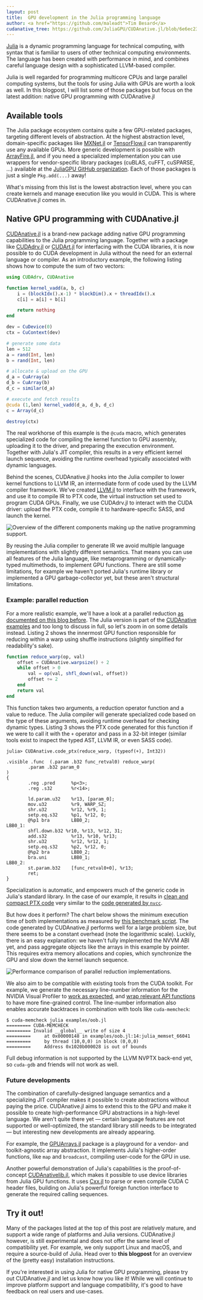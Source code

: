 ```yaml
---
layout: post
title:  GPU development in the Julia programming language
author: <a href="https://github.com/maleadt">Tim Besard</a>
cudanative_tree: https://github.com/JuliaGPU/CUDAnative.jl/blob/6e6ec23ef4def367dec6ae0ba3e43f1d9daae7ec
---
```


[Julia](http://julialang.org/) is a dynamic programming language for technical computing,
with syntax that is familiar to users of other technical computing environments. The
language has been created with performance in mind, and combines careful language design
with a sophisticated LLVM-based compiler.

Julia is well regarded for programming multicore CPUs and large parallel computing systems,
but the tools for using Julia with GPUs are worth a look as well. In this blogpost, I will
list some of those packages but focus on the latest addition: native GPU programming with
CUDAnative.jl



## Available tools

The Julia package ecosystem contains quite a few GPU-related packages, targeting different
levels of abstraction. At the highest abstraction level, domain-specific packages like
[MXNet.jl](https://github.com/dmlc/MXNet.jl) or
[TensorFlow.jl](https://github.com/malmaud/TensorFlow.jl) can transparently use any
available GPUs. More generic development is possible with
[ArrayFire.jl](https://github.com/JuliaComputing/ArrayFire.jl), and if you need a
specialized implementation you can use wrappers for vendor-specific library packages
(cuBLAS, cuFFT, cuSPARSE, ...) available at the [JuliaGPU GitHub
organization](https://github.com/JuliaGPU/). Each of those packages is just a single
`Pkg.add(...)` away!

What's missing from this list is the lowest abstraction level, where you can create kernels
and manage execution like you would in CUDA. This is where CUDAnative.jl comes in.



## Native GPU programming with CUDAnative.jl

[CUDAnative.jl](https://github.com/JuliaGPU/CUDAnative.jl) is a brand-new package adding
native GPU programming capabilities to the Julia programming language. Together with a
package like [CUDAdrv.jl](https://github.com/JuliaGPU/CUDAdrv.jl) or
[CUDArt.jl](https://github.com/JuliaGPU/CUDArt.jl) for interfacing with the CUDA libraries,
it is now possible to do CUDA development in Julia without the need for an external language
or compiler. As an introductory example, the following listing shows how to compute the sum
of two vectors:

```julia
using CUDAdrv, CUDAnative

function kernel_vadd(a, b, c)
    i = (blockIdx().x-1) * blockDim().x + threadIdx().x
    c[i] = a[i] + b[i]

    return nothing
end

dev = CuDevice(0)
ctx = CuContext(dev)

# generate some data
len = 512
a = rand(Int, len)
b = rand(Int, len)

# allocate & upload on the GPU
d_a = CuArray(a)
d_b = CuArray(b)
d_c = similar(d_a)

# execute and fetch results
@cuda (1,len) kernel_vadd(d_a, d_b, d_c)
c = Array(d_c)

destroy(ctx)
```

The real workhorse of this example is the `@cuda` macro, which generates specialized code
for compiling the kernel function to GPU assembly, uploading it to the driver, and preparing
the execution environment. Together with Julia's JIT compiler, this results in a very
efficient kernel launch sequence, avoiding the runtime overhead typically associated with
dynamic languages.

<!-- This seems a bit short. Maybe elaborate more? -->

<!-- Mention libNVVM? -->

Behind the scenes, CUDAnative.jl hooks into the Julia compiler to lower kernel functions to
LLVM IR, an intermediate form of code used by the LLVM compiler framework. We've created
[LLVM.jl](https://github.com/maleadt/LLVM.jl) to interface with the framework, and use it to
compile IR to PTX code, the virtual instruction set used to program CUDA GPUs. Finally, we
use CUDAdrv.jl to interact with the CUDA driver: upload the PTX code, compile it to
hardware-specific SASS, and launch the kernel. <!-- TODO: See image 1 for an overview. -->

![Overview of the different components making up the native programming
support.](/images/blog/2017-01-24-cudanative/overview.png)

<!-- Overview picture: show GPU, SASS, CUDA? -->

By reusing the Julia compiler to generate IR we avoid multiple language implementations with
slightly different semantics. That means you can use all features of the Julia language,
like metaprogramming or dynamically-typed multimethods, to implement GPU functions. There
are still some limitations, for example we haven't ported Julia's runtime library or
implemented a GPU garbage-collector yet, but these aren't structural limitations.


### Example: parallel reduction

For a more realistic example, we'll have a look at a parallel reduction [as documented on
this blog
before](https://devblogs.nvidia.com/parallelforall/faster-parallel-reductions-kepler/). The
Julia version is part of the [CUDAnative
examples]({{page.cudanative_tree}}/examples/reduce/reduce.jl) and too long to discuss in
full, so let's zoom in on some details instead. Listing 2 shows the innermost GPU function
responsible for reducing within a warp using shuffle instructions (slightly simplified for
readability's sake).

```julia
function reduce_warp(op, val)
    offset = CUDAnative.warpsize() ÷ 2
    while offset > 0
        val = op(val, shfl_down(val, offset))
        offset ÷= 2
    end
    return val
end
```

This function takes two arguments, a reduction operator function and a value to reduce. The
Julia compiler will generate specialized code based on the type of these arguments, avoiding
runtime overhead for checking dynamic types. Listing 3 shows the PTX code generated for this
function if we were to call it with the `+` operator and pass in a 32-bit integer (similar
tools exist to inspect the typed AST, LLVM IR, or even SASS code).

```
julia> CUDAnative.code_ptx(reduce_warp, (typeof(+), Int32))

.visible .func  (.param .b32 func_retval0) reduce_warp(
        .param .b32 param_0
)
{
        .reg .pred      %p<3>;
        .reg .s32       %r<14>;

        ld.param.u32    %r13, [param_0];
        mov.u32         %r9, WARP_SZ;
        shr.u32         %r12, %r9, 1;
        setp.eq.s32     %p1, %r12, 0;
        @%p1 bra        LBB0_2;
LBB0_1:
        shfl.down.b32 %r10, %r13, %r12, 31;
        add.s32         %r13, %r10, %r13;
        shr.u32         %r12, %r12, 1;
        setp.eq.s32     %p2, %r12, 0;
        @%p2 bra        LBB0_2;
        bra.uni         LBB0_1;
LBB0_2:
        st.param.b32    [func_retval0+0], %r13;
        ret;
}
```

Specialization is automatic, and empowers much of the generic code in Julia's standard
library. In the case of our example, it results in [clean and compact PTX
code]({{page.cudanative_tree}}/examples/reduce/reduce.jl.ptx) very similar to the [code
generated by `nvcc`]({{page.cudanative_tree}}/examples/reduce/reduce.cu.ptx).

But how does it perform? The chart below shows the minimum execution time of both
implementations as measured by [this benchmark
script]({{page.cudanative_tree}}/examples/reduce/benchmark.jl). The code generated by
CUDAnative.jl performs well for a large problem size, but there seems to be a constant
overhead (note the logarithmic scale). Luckily, there is an easy explanation: we haven't
fully implemented the NVVM ABI yet, and pass aggregate objects like the arrays in this
example by pointer. This requires extra memory allocations and copies, which synchronize the
GPU and slow down the kernel launch sequence.

![Performance comparison of parallel reduction
implementations.](/images/blog/2017-01-24-cudanative/performance.png)

We also aim to be compatible with existing tools from the CUDA toolkit. For example, we
generate the necessary line-number information for the NVIDIA Visual Profiler to [work as
expected](/images/blog/2017-01-24-cudanative/nvpp.png), and [wrap relevant API
functions]({{page.cudanative_tree}}/src/profile.jl) to have more fine-grained control. The
line-number information also enables accurate backtraces in combination with tools like
`cuda-memcheck`:

```
$ cuda-memcheck julia examples/oob.jl
========= CUDA-MEMCHECK
========= Invalid __global__ write of size 4
=========     at 0x00000148 in examples/oob.jl:14:julia_memset_66041
=========     by thread (10,0,0) in block (0,0,0)
=========     Address 0x1020b000028 is out of bounds
```

Full debug information is not supported by the LLVM NVPTX back-end yet, so `cuda-gdb` and
friends will not work as well.

<!-- TODO: make sure profile.jl contains some more impressive code -->


### Future developments

The combination of carefully-designed language semantics and a specializing JIT compiler
makes it possible to create abstractions without paying the price. CUDAnative.jl aims to
extend this to the GPU and make it possible to create high-performance GPU abstractions in a
high-level language. We aren't quite there yet — certain language features are not supported
or well-optimized, the standard library still needs to be integrated — but interesting new
developments are already appearing.

For example, the [GPUArrays.jl](https://github.com/JuliaGPU/GPUArrays.jl) package is a
playground for a vendor- and toolkit-agnostic array abstraction. It implements Julia's
higher-order functions, like `map` and `broadcast`, compiling user-code for the GPU in use.

Another powerful demonstration of Julia's capabilities is the proof-of-concept
[CUDAnativelib.jl](https://github.com/JuliaGPU/CUDAnativelib.jl), which makes it possible to
use device libraries from Julia GPU functions. It uses
[Cxx.jl](https://github.com/Keno/Cxx.jl) to parse or even compile CUDA C header files,
building on Julia's powerful foreign function interface to generate the required calling
sequences.



## Try it out!

Many of the packages listed at the top of this post are relatively mature, and support a
wide range of platforms and Julia versions. CUDAnative.jl however, is still experimental and
does not offer the same level of compatibility yet. For example, we only support Linux and
macOS, and require a source-build of Julia. Head over to **this blogpost** <!-- TODO --> for
an overview of the (pretty easy) installation instructions.

If you're interested in using Julia for native GPU programming, please try out CUDAnative.jl
and let us know how you like it! While we will continue to improve platform support and
language compatibility, it's good to have feedback on real users and use-cases.
